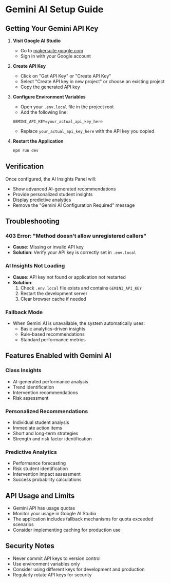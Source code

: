 # Gemini AI Setup Guide

## Getting Your Gemini API Key

1. **Visit Google AI Studio**
   - Go to [makersuite.google.com](https://makersuite.google.com)
   - Sign in with your Google account

2. **Create API Key**
   - Click on "Get API Key" or "Create API Key"
   - Select "Create API key in new project" or choose an existing project
   - Copy the generated API key

3. **Configure Environment Variables**
   - Open your `.env.local` file in the project root
   - Add the following line:
   ```
   GEMINI_API_KEY=your_actual_api_key_here
   ```
   - Replace `your_actual_api_key_here` with the API key you copied

4. **Restart the Application**
   ```bash
   npm run dev
   ```

## Verification

Once configured, the AI Insights Panel will:
- Show advanced AI-generated recommendations
- Provide personalized student insights
- Display predictive analytics
- Remove the "Gemini AI Configuration Required" message

## Troubleshooting

### 403 Error: "Method doesn't allow unregistered callers"
- **Cause**: Missing or invalid API key
- **Solution**: Verify your API key is correctly set in `.env.local`

### AI Insights Not Loading
- **Cause**: API key not found or application not restarted
- **Solution**: 
  1. Check `.env.local` file exists and contains `GEMINI_API_KEY`
  2. Restart the development server
  3. Clear browser cache if needed

### Fallback Mode
- When Gemini AI is unavailable, the system automatically uses:
  - Basic analytics-driven insights
  - Rule-based recommendations
  - Standard performance metrics

## Features Enabled with Gemini AI

### Class Insights
- AI-generated performance analysis
- Trend identification
- Intervention recommendations
- Risk assessment

### Personalized Recommendations
- Individual student analysis
- Immediate action items
- Short and long-term strategies
- Strength and risk factor identification

### Predictive Analytics
- Performance forecasting
- Risk student identification
- Intervention impact assessment
- Success probability calculations

## API Usage and Limits

- Gemini API has usage quotas
- Monitor your usage in Google AI Studio
- The application includes fallback mechanisms for quota exceeded scenarios
- Consider implementing caching for production use

## Security Notes

- Never commit API keys to version control
- Use environment variables only
- Consider using different keys for development and production
- Regularly rotate API keys for security
